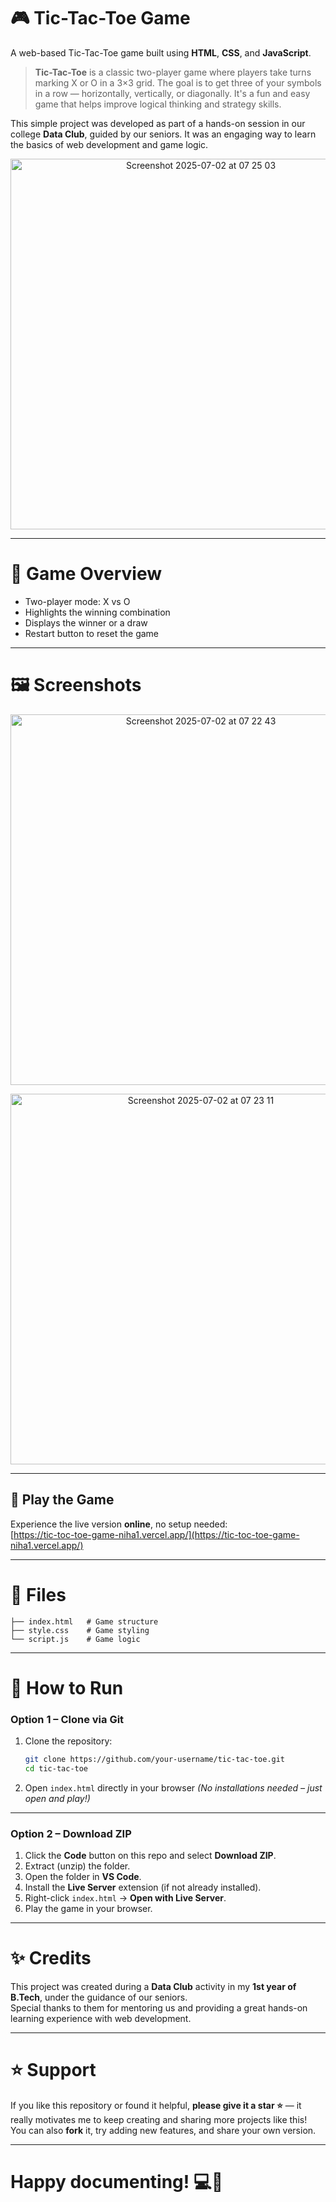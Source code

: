 # 🎮 Tic-Tac-Toe Game

A web-based Tic-Tac-Toe game built using **HTML**, **CSS**, and **JavaScript**.

> **Tic-Tac-Toe** is a classic two-player game where players take turns marking X or O in a 3×3 grid.
> The goal is to get three of your symbols in a row — horizontally, vertically, or diagonally.
> It's a fun and easy game that helps improve logical thinking and strategy skills.
 
This  simple project was developed as part of a hands-on session in our college **Data Club**, guided by our seniors. It was an engaging way to learn the basics of web development and game logic.

<p align="center">

<img width="593" alt="Screenshot 2025-07-02 at 07 25 03" src="https://github.com/user-attachments/assets/bad90c62-d149-45aa-a65f-deaf8cdb37d5" />
</p>

---

# 🧠 Game Overview

- Two-player mode: X vs O
- Highlights the winning combination
- Displays the winner or a draw
- Restart button to reset the game

---

# 🖼️ Screenshots

<p align="center">
  <img width="593" alt="Screenshot 2025-07-02 at 07 22 43" src="https://github.com/user-attachments/assets/2036332e-e104-4524-a549-c67d1881aabf" />
</p>

<p align="center">
  <img width="593" alt="Screenshot 2025-07-02 at 07 23 11" src="https://github.com/user-attachments/assets/4c589096-eefd-4bb4-b367-c3390935caff" />
</p>

---

## 🎯 Play the Game
Experience the live version **online**, no setup needed:  
[https://tic-toc-toe-game-niha1.vercel.app/](https://tic-toc-toe-game-niha1.vercel.app/)

---

# 📁 Files

```
├── index.html   # Game structure
├── style.css    # Game styling
└── script.js    # Game logic

```

---

# 🚀 How to Run

### Option 1 – Clone via Git

1. Clone the repository:

   ```bash
   git clone https://github.com/your-username/tic-tac-toe.git
   cd tic-tac-toe
   ```
2. Open `index.html` directly in your browser
   *(No installations needed – just open and play!)*

---

### Option 2 – Download ZIP

1. Click the **Code** button on this repo and select **Download ZIP**.
2. Extract (unzip) the folder.
3. Open the folder in **VS Code**.
4. Install the **Live Server** extension (if not already installed).
5. Right-click `index.html` → **Open with Live Server**.
6. Play the game in your browser.

---


# ✨ Credits

This project was created during a **Data Club** activity in my **1st year of B.Tech**, under the guidance of our seniors.  
Special thanks to them for mentoring us and providing a great hands-on learning experience with web development.

---

# ⭐ Support

If you like this repository or found it helpful, **please give it a star ⭐** — it really motivates me to keep creating and sharing more projects like this!  
You can also **fork** it, try adding new features, and share your own version.

---

# Happy documenting! 💻📘




